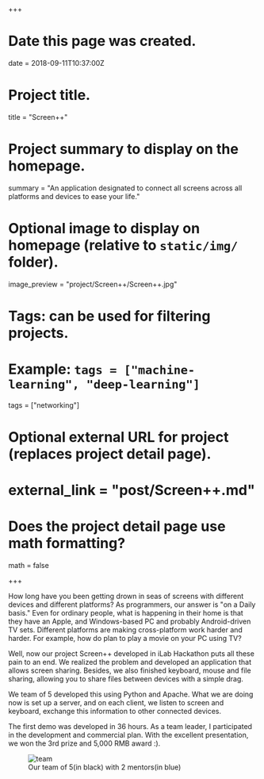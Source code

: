 +++
# Date this page was created.
date = 2018-09-11T10:37:00Z

# Project title.
title = "Screen++"

# Project summary to display on the homepage.
summary = "An application designated to connect all screens across all platforms and devices to ease your life."

# Optional image to display on homepage (relative to `static/img/` folder).
image_preview = "project/Screen++/Screen++.jpg"

# Tags: can be used for filtering projects.
# Example: `tags = ["machine-learning", "deep-learning"]`
tags = ["networking"]

# Optional external URL for project (replaces project detail page).
# external_link = "post/Screen++.md"

# Does the project detail page use math formatting?
math = false

+++

How long have you been getting drown in seas of screens with different devices and different platforms? 
As programmers, our answer is "on a Daily basis." 
Even for ordinary people, what is happening in their home is that they have an Apple, and Windows-based PC and probably Android-driven TV sets. 
Different platforms are making cross-platform work harder and harder. 
For example, how do plan to play a movie on your PC using TV?

Well, now our project Screen++ developed in iLab Hackathon puts all these pain to an end. 
We realized the problem and developed an application that allows screen sharing. 
Besides, we also finished keyboard, mouse and file sharing, allowing you to share files between devices with a simple drag.

We team of 5 developed this using Python and Apache. 
What we are doing now is set up a server, and on each client, we listen to screen and keyboard, exchange this information to other connected devices.

The first demo was developed in 36 hours. 
As a team leader, I participated in the development and commercial plan. 
With the excellent presentation, we won the 3rd prize and 5,000 RMB award :).


<figure>
  <img src="/img/project/Screen++/team.jpg" alt="team"/>
  <figcaption>Our team of 5(in black) with 2 mentors(in blue)</figcaption>
</figure>
